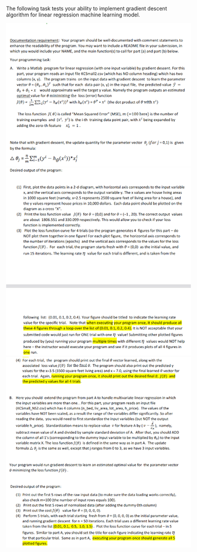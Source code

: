 The following task tests your ability to implement gradient descent algorithm for linear regression machine learning model. 

![image_1](/GradientDescent/images/image_1.PNG) 
![image_1](/GradientDescent/images/image_2.PNG)
![image_1](/GradientDescent/images/image_3.PNG)
